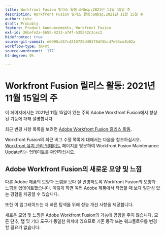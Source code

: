 ```yaml
---
title: Workfront Fusion 릴리스 활동:&Nbsp;2021년 11월 15일 주
description: Workfront Fusion 릴리스 활동:&Nbsp;2021년 11월 15일 주
author: Luke
draft: Probably
feature: Product Announcements, Workfront Fusion
exl-id: 36befe2a-6655-4213-a74f-635542c2cec2
hidefromtoc: true
source-git-commit: e6995cd57c4210725d49379df5bcd7e93ce4b02a
workflow-type: tm+mt
source-wordcount: '177'
ht-degree: 0%

---
```


# Workfront Fusion 릴리스 활동: 2021년 11월 15일의 주

이 페이지에서는 2021년 11월 15일이 있는 주의 Adobe Workfront Fusion에서 향상된 기능에 대해 설명합니다.

최근 변경 사항 목록을 보려면 [Adobe Workfront Fusion 릴리스 활동](../../../product-announcements/product-releases/fusion-release-activity/fusion-release-activity.md).

Workfront Fusion의 최근 버그 수정 목록에 대해서는 다음을 참조하십시오. [Workfront 유지 관리 업데이트](https://experienceleague.adobe.com/docs/workfront-known-issues/releases/current-updates.html) 페이지를 방문하여 Workfront Fusion Maintenance Update라는 업데이트를 확인하십시오.

## Adobe Workfront Fusion의 새로운 모양 및 느낌

다른 Adobe 제품의 모양과 느낌을 보다 잘 반영하도록 Workfront Fusion의 모양과 느낌을 업데이트했습니다. 이렇게 하면 여러 Adobe 제품에서 작업할 때 보다 일관성 있는 경험을 제공할 수 있습니다.

또한 이 업그레이드는 더 빠른 탐색을 위해 성능 개선 사항을 제공합니다.

새로운 모양 및 느낌은 Adobe Workfront Fusion의 기능에 영향을 주지 않습니다. 모든 단추, 탭 및 기타 도구가 동일한 위치에 있으므로 기존 동작 또는 워크플로우를 변경할 필요가 없습니다.

<!--
<div data-mc-conditions="QuicksilverOrClassic.Draft mode">
<h2>Adobe PDF Tools now available in Workfront Fusion</h2>
<p>Now you can use Adobe Workfront Fusion to create and modify PDFs. Because Workfront Fusion is part of the Adobe product suite, you don't need a separate Adobe account to use these modules.</p>
<p>With the Adobe PDF tools modules, you can:</p>
<ul>
<li> <p>Create a PDF from an image, document, or HTML file</p> </li>
<li> <p>Convert a PDF to an image or document</p> </li>
<li> <p>Combine PDF files into one larger PDF file</p> </li>
<li> <p>Secure a PDF file with a password, or remove password protection from a PDF</p> </li>
<li> <p>Compress PDF files to use less memory or bandwidth</p> </li>
<li> <p>Linearize a PDF file so that it can be read page-by-page before the entire file is downloaded</p> </li>
<li> <p>Use Optical Character Recognition (OCR) on a file</p> </li>
<li> <p>Modify a PDF by deleting or rotating certain pages</p> </li>
<li> <p>Get PDF file properties such as page count, version, or encryption</p> </li>
</ul>
<p>For more information, see <a href="../../../workfront-fusion/apps-and-their-modules/pdf-modules.md" class="MCXref xref" xrefformat="{para}">Adobe PDF&nbsp;Services</a>.</p>
</div>
-->
